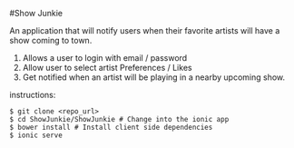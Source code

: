 #Show Junkie

An application that will notify users when their favorite artists will have a show coming to town.

1. Allows a user to login with email / password
2. Allow user to select artist Preferences / Likes
3. Get notified when an artist will be playing in a nearby upcoming show.

instructions:

```
$ git clone <repo_url>
$ cd ShowJunkie/ShowJunkie # Change into the ionic app
$ bower install # Install client side dependencies
$ ionic serve
```